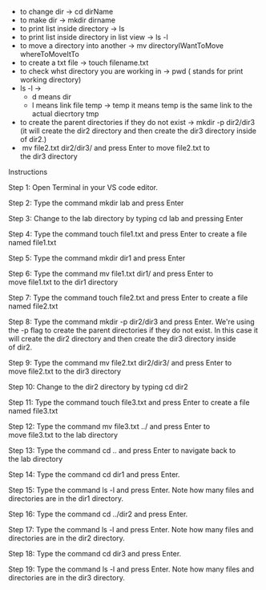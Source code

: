 * to change dir -> cd dirName
* to make dir -> mkdir dirname
* to print list inside directory -> ls
* to print list inside directory in list view -> ls -l
* to move a directory into another -> mv directoryIWantToMove whereToMoveItTo
* to create a txt file -> touch filename.txt
* to check whst directory you are working in -> pwd ( stands for print working directory)
* ls -l ->
  * d means dir
  * l means link file temp -> temp it means temp is the same link to the actual diecrtory tmp
* to create the parent directories if they do not exist -> mkdir -p dir2/dir3 (it will create the dir2 directory and then create the dir3 directory inside of dir2.)
*  mv file2.txt dir2/dir3/ and press Enter to move file2.txt to the dir3 directory





Instructions

Step 1: Open Terminal in your VS code editor.  

Step 2: Type the command mkdir lab and press Enter

Step 3: Change to the lab directory by typing cd lab and pressing Enter

Step 4: Type the command touch file1.txt and press Enter to create a file named file1.txt

Step 5: Type the command mkdir dir1 and press Enter

Step 6: Type the command mv file1.txt dir1/ and press Enter to move file1.txt to the dir1 directory

Step 7: Type the command touch file2.txt and press Enter to create a file named file2.txt

Step 8: Type the command mkdir -p dir2/dir3 and press Enter. We're using the -p flag to create the parent directories if they do not exist. In this case it will create the dir2 directory and then create the dir3 directory inside of dir2.

Step 9: Type the command mv file2.txt dir2/dir3/ and press Enter to move file2.txt to the dir3 directory

Step 10: Change to the dir2 directory by typing cd dir2

Step 11: Type the command touch file3.txt and press Enter to create a file named file3.txt

Step 12: Type the command mv file3.txt ../ and press Enter to move file3.txt to the lab directory

Step 13: Type the command cd .. and press Enter to navigate back to the lab directory

Step 14: Type the command cd dir1 and press Enter.

Step 15: Type the command ls -l and press Enter. Note how many files and directories are in the dir1 directory.

Step 16: Type the command cd ../dir2 and press Enter.

Step 17: Type the command ls -l and press Enter. Note how many files and directories are in the dir2 directory.

Step 18: Type the command cd dir3 and press Enter.

Step 19: Type the command ls -l and press Enter. Note how many files and directories are in the dir3 directory.
